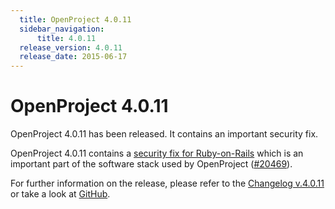 ```yaml
---
  title: OpenProject 4.0.11
  sidebar_navigation:
      title: 4.0.11
  release_version: 4.0.11
  release_date: 2015-06-17
---
```



# OpenProject 4.0.11

OpenProject 4.0.11 has been released. It contains an important security
fix.

OpenProject 4.0.11 contains a [security fix for
Ruby-on-Rails](https://weblog.rubyonrails.org/2015/6/16/Rails-3-2-22-4-1-11-and-4-2-2-have-been-released-and-more/)
which is an important part of the software stack used by OpenProject
([\#20469](https://community.openproject.org/work_packages/20469)).

For further information on the release, please refer to the [Changelog
v.4.0.11](https://community.openproject.org/versions/732) or take a look
at [GitHub](https://github.com/opf/openproject/tree/v4.0.11).

 


